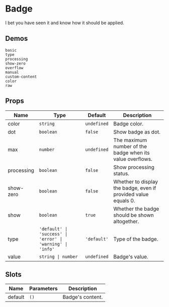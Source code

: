 # Badge

I bet you have seen it and know how it should be applied.

## Demos

```demo
basic
type
processing
show-zero
overflow
manual
custom-content
color
raw
```

## Props

| Name | Type | Default | Description |
| --- | --- | --- | --- |
| color | `string` | `undefined` | Badge color. |
| dot | `boolean` | `false` | Show badge as dot. |
| max | `number` | `undefined` | The maximum number of the badge when its value overflows. |
| processing | `boolean` | `false` | Show processing status. |
| show-zero | `boolean` | `false` | Whether to display the badge, even if provided value equals 0. |
| show | `boolean` | `true` | Whether the badge should be shown altogether. |
| type | `'default' \| 'success' \| 'error' \| 'warning' \| 'info'` | `'default'` | Type of the badge. |
| value | `string \| number` | `undefined` | Badge's value. |

## Slots

| Name    | Parameters | Description      |
| ------- | ---------- | ---------------- |
| default | `()`       | Badge's content. |

